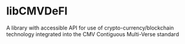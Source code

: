 # libCMVDeFI
A library with accessible API for use of crypto-currency/blockchain technology integrated into the CMV Contiguous Multi-Verse  standard
